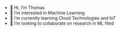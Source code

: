 - 👋 Hi, I’m Thomas 
- 👀 I’m interested in Machine Learning 
- 🌱 I’m currently learning Cloud Technologies and IoT
- 💞️ I’m looking to collaborate on research in ML filed


<!---
wanderer799/wanderer799 is a ✨ special ✨ repository because its `README.md` (this file) appears on your GitHub profile.
You can click the Preview link to take a look at your changes.
--->
